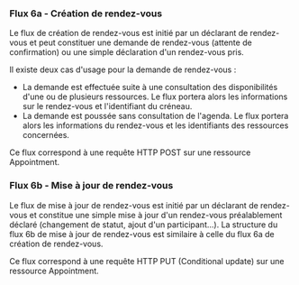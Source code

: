 ### Flux 6a - Création de rendez-vous

Le flux de création de rendez-vous est initié par un déclarant de rendez-vous et peut constituer une demande de rendez-vous (attente de confirmation) ou une simple déclaration d'un rendez-vous pris.

Il existe deux cas d'usage pour la demande de rendez-vous :

* La demande est effectuée suite à une consultation des disponibilités d'une ou de plusieurs ressources. Le flux portera alors les informations sur le rendez-vous et l'identifiant du créneau.
* La demande est poussée sans consultation de l'agenda. Le flux portera alors les informations du rendez-vous et les identifiants des ressources concernées.

Ce flux correspond à une requête HTTP POST sur une ressource Appointment.

### Flux 6b - Mise à jour de rendez-vous

Le flux de mise à jour de rendez-vous est initié par un déclarant de rendez-vous et constitue une simple mise à jour d'un rendez-vous préalablement déclaré (changement de statut, ajout d'un participant...). La structure du flux 6b de mise à jour de rendez-vous est similaire à celle du flux 6a de création de rendez-vous.

Ce flux correspond à une requête HTTP PUT (Conditional update) sur une ressource Appointment.
